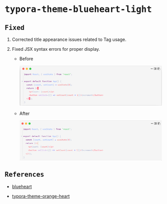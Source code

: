 # <samp>typora-theme-blueheart-light</samp>

## <samp>Fixed</samp>

1. Corrected title appearance issues related to Tag usage.

2. Fixed JSX syntax errors for proper display.

   - Before

     ![before](./img/before.png)

   - After

     ![after](./img/after.png)

## <samp>References</samp>

- [blueheart](https://github.com/langsasec/blueheart)

- [typora-theme-orange-heart](https://github.com/evgo2017/typora-theme-orange-heart)
